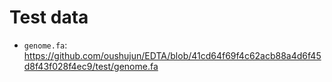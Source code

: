 # Test data

- `genome.fa`: https://github.com/oushujun/EDTA/blob/41cd64f69f4c62acb88a4d6f45d8f43f028f4ec9/test/genome.fa
